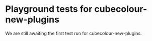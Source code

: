 # Playground tests for cubecolour-new-plugins
We are still awaiting the first test run for cubecolour-new-plugins.
